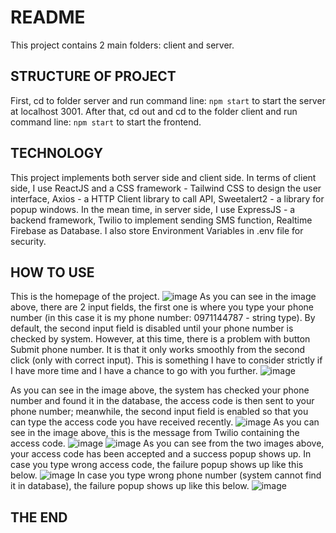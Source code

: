 # README
This project contains 2 main folders: client and server.
## STRUCTURE OF PROJECT
First, cd to folder server and run command line: ```npm start``` to start the server at localhost 3001.
After that, cd out and cd to the folder client and run command line: ```npm start``` to start the frontend.
## TECHNOLOGY
This project implements both server side and client side. 
In terms of client side, I use ReactJS and a CSS framework - Tailwind CSS to design the user interface, Axios - a HTTP Client library to call API, Sweetalert2 - a library for popup windows. In the mean time, in server side, I use ExpressJS - a backend framework, Twilio to implement sending SMS function, Realtime Firebase as Database. I also store Environment Variables in .env file for security.
## HOW TO USE
This is the homepage of the project.
![image](https://user-images.githubusercontent.com/48018773/217746077-23a35740-e83a-405c-b969-75029e0da6f7.png)
As you can see in the image above, there are 2 input fields, the first one is where you type your phone number (in this case it is my phone number: 0971144787 - string type). By default, the second input field is disabled until your phone number is checked by system. However, at this time, there is a problem with button Submit phone number. It is that it only works smoothly from the second click (only with correct input). This is something I have to consider strictly if I have more time and I have a chance to go with you further.
![image](https://user-images.githubusercontent.com/48018773/217746538-6a3c0b73-d083-4a7d-af3a-4531ee8ebdbc.png)

As you can see in the image above, the system has checked your phone number and found it in the database, the access code is then sent to your phone number; meanwhile, the second input field is enabled so that you can type the access code you have received recently.
![image](https://user-images.githubusercontent.com/48018773/217746987-6ed35945-44ef-4fb1-b3a9-b14727435b70.png)
As you can see in the image above, this is the message from Twilio containing the access code.
![image](https://user-images.githubusercontent.com/48018773/217747131-6867a39e-e1ca-4b0d-9b17-34af8eb5d5d7.png)
![image](https://user-images.githubusercontent.com/48018773/217747189-d14413d9-0792-4405-88f2-b8fb712abd4b.png)
As you can see from the two images above, your access code has been accepted and a success popup shows up.
In case you type wrong access code, the failure popup shows up like this below.
![image](https://user-images.githubusercontent.com/48018773/217747425-e4f634ea-0d22-4b26-8e0d-326dce7ff11c.png)
In case you type wrong phone number (system cannot find it in database), the failure popup shows up like this below.
![image](https://user-images.githubusercontent.com/48018773/217747620-652ba8d7-c9ac-420b-b4c6-bcf5a0b23369.png)
## THE END
